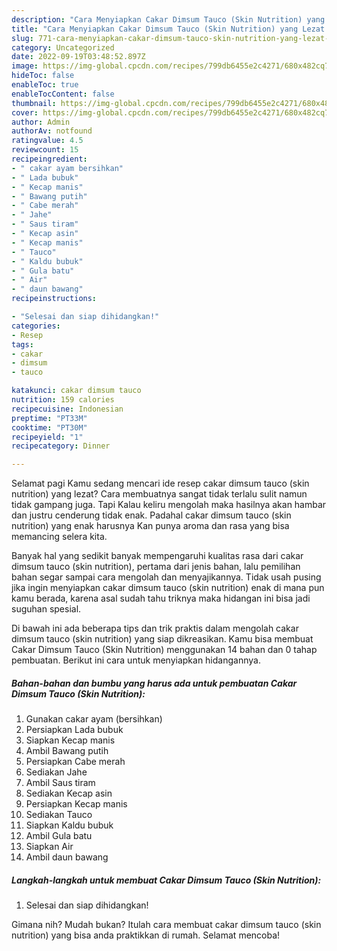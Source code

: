 ```yaml
---
description: "Cara Menyiapkan Cakar Dimsum Tauco (Skin Nutrition) yang Lezat Sekali"
title: "Cara Menyiapkan Cakar Dimsum Tauco (Skin Nutrition) yang Lezat Sekali"
slug: 771-cara-menyiapkan-cakar-dimsum-tauco-skin-nutrition-yang-lezat-sekali
category: Uncategorized
date: 2022-09-19T03:48:52.897Z
image: https://img-global.cpcdn.com/recipes/799db6455e2c4271/680x482cq70/cakar-dimsum-tauco-skin-nutrition-foto-resep-utama.jpg
hideToc: false
enableToc: true
enableTocContent: false
thumbnail: https://img-global.cpcdn.com/recipes/799db6455e2c4271/680x482cq70/cakar-dimsum-tauco-skin-nutrition-foto-resep-utama.jpg
cover: https://img-global.cpcdn.com/recipes/799db6455e2c4271/680x482cq70/cakar-dimsum-tauco-skin-nutrition-foto-resep-utama.jpg
author: Admin
authorAv: notfound
ratingvalue: 4.5
reviewcount: 15
recipeingredient:
- " cakar ayam bersihkan"
- " Lada bubuk"
- " Kecap manis"
- " Bawang putih"
- " Cabe merah"
- " Jahe"
- " Saus tiram"
- " Kecap asin"
- " Kecap manis"
- " Tauco"
- " Kaldu bubuk"
- " Gula batu"
- " Air"
- " daun bawang"
recipeinstructions:

- "Selesai dan siap dihidangkan!"
categories:
- Resep
tags:
- cakar
- dimsum
- tauco

katakunci: cakar dimsum tauco 
nutrition: 159 calories
recipecuisine: Indonesian
preptime: "PT33M"
cooktime: "PT30M"
recipeyield: "1"
recipecategory: Dinner

---
```



Selamat pagi Kamu sedang mencari ide resep cakar dimsum tauco (skin nutrition) yang lezat? Cara membuatnya sangat tidak terlalu sulit namun tidak gampang juga. Tapi Kalau keliru mengolah maka hasilnya akan hambar dan justru cenderung tidak enak. Padahal cakar dimsum tauco (skin nutrition) yang enak harusnya Kan punya aroma dan rasa yang bisa memancing selera kita.




Banyak hal yang sedikit banyak mempengaruhi kualitas rasa dari cakar dimsum tauco (skin nutrition), pertama dari jenis bahan, lalu pemilihan bahan segar sampai cara mengolah dan menyajikannya. Tidak usah pusing jika ingin menyiapkan cakar dimsum tauco (skin nutrition) enak di mana pun kamu berada, karena asal sudah tahu triknya maka hidangan ini bisa jadi suguhan spesial.


Di bawah ini ada beberapa tips dan trik praktis dalam mengolah cakar dimsum tauco (skin nutrition) yang siap dikreasikan. Kamu bisa membuat Cakar Dimsum Tauco (Skin Nutrition) menggunakan 14 bahan dan 0 tahap pembuatan. Berikut ini cara untuk menyiapkan hidangannya.

<!--inarticleads1-->

##### Bahan-bahan dan bumbu yang harus ada untuk pembuatan Cakar Dimsum Tauco (Skin Nutrition):

1. Gunakan  cakar ayam (bersihkan)
1. Persiapkan  Lada bubuk
1. Siapkan  Kecap manis
1. Ambil  Bawang putih
1. Persiapkan  Cabe merah
1. Sediakan  Jahe
1. Ambil  Saus tiram
1. Sediakan  Kecap asin
1. Persiapkan  Kecap manis
1. Sediakan  Tauco
1. Siapkan  Kaldu bubuk
1. Ambil  Gula batu
1. Siapkan  Air
1. Ambil  daun bawang




<!--inarticleads2-->

##### Langkah-langkah untuk membuat Cakar Dimsum Tauco (Skin Nutrition):


1. Selesai dan siap dihidangkan!



Gimana nih? Mudah bukan? Itulah cara membuat cakar dimsum tauco (skin nutrition) yang bisa anda praktikkan di rumah. Selamat mencoba!
